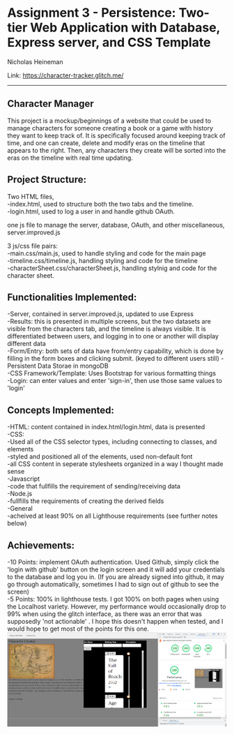 Assignment 3 - Persistence: Two-tier Web Application with Database, Express server, and CSS Template  
===

Nicholas Heineman

Link: https://character-tracker.glitch.me/

---

## Character Manager

This project is a mockup/beginnings of a website that could be used to manage characters for someone creating a book or a game with history they want to keep track of. It is specifically focused around keeping track of time, and one can create, delete and modify eras on the timeline that appears to the right. Then, any characters they create will be sorted into the eras on the timeline with real time updating.

## Project Structure:
Two HTML files, <br>
-index.html, used to structure both the two tabs and the timeline.<br>
-login.html, used to log a user in and handle github OAuth.<br>

one js file to manage the server, database, OAuth, and other miscellaneous, server.improved.js<br>

3 js/css file pairs:<br>
-main.css/main.js, used to handle styling and code for the main page<br>
-timeline.css/timeline.js, handling styling and code for the timeline<br>
-characterSheet.css/characterSheet.js, handling stylnig and code for the character sheet.<br>

## Functionalities Implemented:
-Server, contained in server.improved.js, updated to use Express<br>
-Results: this is presented in multiple screens, but the two datasets are visible from the characters tab, and the timeline is always visible. It is differentiated between users, and logging in to one or another will display different data<br>
-Form/Entry: both sets of data have from/entry capability, which is done by filling in the form boxes and clicking submit. (keyed to different users still)
-Persistent Data Storae in mongoDB<br>
-CSS Framework/Template: Uses Bootstrap for various formatting things<br>
-Login: can enter values and enter 'sign-in', then use those same values to 'login'<br>

## Concepts Implemented:
-HTML: content contained in index.html/login.html, data is presented <br>
-CSS:<br>
    -Used all of the CSS selector types, including connecting to classes, and elements<br>
    -styled and positioned all of the elements, used non-default font<br>
    -all CSS content in seperate stylesheets organized in a way I thought made sense<br>
-Javascript<br>
    -code that fullfills the requirement of sending/receiving data<br>
-Node.js<br>
    -fullfills the requirements of creating the derived fields<br>
-General<br>
    -acheived at least 90% on all Lighthouse requirements (see further notes below)<br>

## Achievements:
-10 Points: implement OAuth authentication. Used Github, simply click the 'login with github' button on the login screen and it will add your credentials to the database and log you in. (If you are already signed into github, it may go through automatically, sometimes I had to sign out of github to see the screen)<br>
-5 Points: 100% in lighthouse tests. I got 100% on both pages when using the Localhost variety. However, my performance would occasionally drop to 99% when using the glitch interface, as there was an error that was supposedly 'not actionable' . I hope this doesn't happen when tested, and I would hope to get most of the points for this one.<br>
![Local Lighthouse Results](lighthouse.png)

